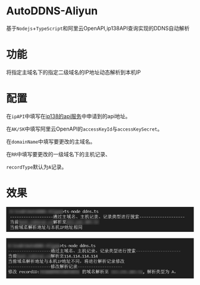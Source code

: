 # AutoDDNS-Aliyun

基于`Nodejs`+`TypeScript`和阿里云OpenAPI,ip138API查询实现的DDNS自动解析

# 功能
将指定主域名下的指定二级域名的IP地址动态解析到本机IP

# 配置
在`ipAPI`中填写在[ip138的api服务](https://user.ip138.com/ip/)中申请到的api地址。

在`AK/SK`中填写阿里云OpenAPI的`accessKeyId`与`accessKeySecret`。

在`domainName`中填写要更改的主域名。

在`RR`中填写要更改的一级域名下的主机记录、

`recordType`默认为`A`记录。

# 效果

![](./Preview/demo1.png)

![](./Preview/demo2.png)